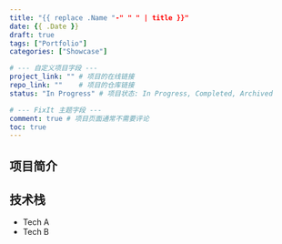 ```yaml
---
title: "{{ replace .Name "-" " " | title }}"
date: {{ .Date }}
draft: true
tags: ["Portfolio"]
categories: ["Showcase"]

# --- 自定义项目字段 ---
project_link: "" # 项目的在线链接
repo_link: ""    # 项目的仓库链接
status: "In Progress" # 项目状态: In Progress, Completed, Archived

# --- FixIt 主题字段 ---
comment: true # 项目页面通常不需要评论
toc: true
---
```


## 项目简介

<!-- 在这里填写项目的简要介绍 -->

## 技术栈

- Tech A
- Tech B
